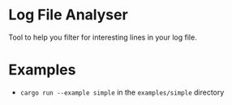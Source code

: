 # Log File Analyser

Tool to help you filter for interesting lines in your log file.

# Examples

- `cargo run --example simple` in the `examples/simple` directory
